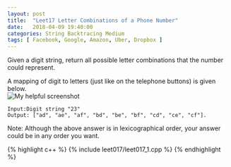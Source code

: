 ```yaml
---
layout: post
title:  "Leet17 Letter Combinations of a Phone Number"
date:   2018-04-09 19:40:00
categories: String Backtracing Medium
tags: [ Facebook, Google, Amazon, Uber, Dropbox ]
---
```


Given a digit string, return all possible letter combinations that the number could represent.

A mapping of digit to letters (just like on the telephone buttons) is given below.  
![My helpful screenshot](http://upload.wikimedia.org/wikipedia/commons/thumb/7/73/Telephone-keypad2.svg/200px-Telephone-keypad2.svg.png)

```
Input:Digit string "23"
Output: ["ad", "ae", "af", "bd", "be", "bf", "cd", "ce", "cf"].
```
Note:
Although the above answer is in lexicographical order, your answer could be in any order you want.

{% highlight c++ %}
{% include leet017/leet017_1.cpp %}
{% endhighlight %}
